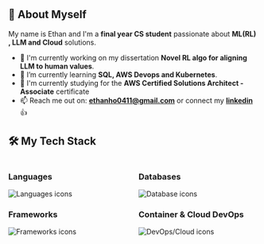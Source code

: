 ## 👋 About Myself

My name is Ethan and I'm a **final year CS student** passionate about **ML(RL) , LLM and Cloud** solutions.

- 🔭 I'm currently working on my dissertation  **Novel RL algo for aligning LLM to human values**.
- 🌱 I’m currently learning **SQL, AWS Devops and Kubernetes**.
- 👯 I'm currently studying for the **AWS Certified Solutions Architect - Associate** certificate
- 📫 Reach me out on: **ethanho0411@gmail.com** or connect my <a href="https://linkedin.com/in/ethan-ho-zongyu/"> **linkedin** </a>👍
## 🛠️ My Tech Stack

<div style="display: flex;">

<div style="width: 50%; padding-right: 10px;">
  <h3>Languages</h3>
  <p>
    <img src="https://skillicons.dev/icons?i=py,java,js,html,css,bash" alt="Languages icons" />
  </p>

  <h3>Frameworks</h3>
  <p>
    <img src="https://skillicons.dev/icons?i=pytorch,spring,maven" alt="Frameworks icons" />
  </p>
</div>

<div style="width: 50%; padding-left: 10px;">
  <h3>Databases</h3>
  <p>
    <img src="https://skillicons.dev/icons?i=mysql,sqlite" alt="Database icons" />
  </p>

  <h3>Container & Cloud DevOps</h3>
  <p>
    <img src="https://skillicons.dev/icons?i=docker,aws,azure" alt="DevOps/Cloud icons" />
  </p>
</div>

</div>
<br />
